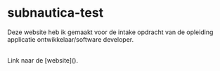 # subnautica-test

Deze website heb ik gemaakt voor de intake opdracht van de opleiding applicatie ontwikkelaar/software developer.

<br>
Link naar de [website]().
